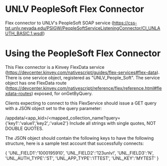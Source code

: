 # UNLV PeopleSoft Flex Connector
Flex connector to UNLV's PeopleSoft SOAP service (https://css-tst.unlv.nevada.edu/PSIGW/PeopleSoftServiceListeningConnector/CI_UNLAUTH_BASIC.1.wsdl)

# Using the PeopleSoft Flex Connector
This Flex connector is a Kinvey FlexData service (https://devcenter.kinvey.com/nativescript/guides/flex-services#flex-data).
There is one service object, registered as "UNLV_People_Soft".  The service object has one 
FlexData route (https://devcenter.kinvey.com/nativescript/reference/flex/reference.html#flexdata-routes) exposed, for onGetByQuery.

Clients expecting to connect to this FlexService should issue a GET query with a JSON object set to the query parameter:

/appdata/<app_kid>/<mapped_collection_name?query={'key1':'value1','key2',:'value2'} Include all strings with single quotes, NOT DOUBLE QUOTES.

The JSON object should contain the following keys to have the following structure, here is a sample test account that successfully connects:

{
  'UNL_FIELD1':'1000195910',
  'UNL_FIELD2':'123unlv!',
  'UNL_FIELD3':'N',
  'UNL_AUTH_TYPE':'ST',
  'UNL_APP_TYPE':'ITTEST',
  'UNL_KEY':'MYTEST'
}
